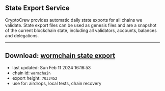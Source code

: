 ## State Export Service
CryptoCrew provides automatic daily state exports for all chains we validate. State export files can be used as genesis files and are a snapshot of the current blockchain state, including all validators, accounts, balances and delegations.

---
**Download: [wormchain state export](https://dl-eu2.ccvalidators.com/SERVICE/wormchain/wormchain_export_7033452.json)**
---

- last updated: Sun Feb 11 2024 16:16:53
- chain id: `wormchain`
- export height: `7033452`
- use for: airdrops, local tests, chain recovery
